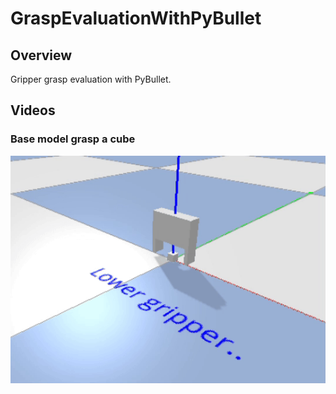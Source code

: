 # GraspEvaluationWithPyBullet

## Overview

Gripper grasp evaluation with PyBullet.

## Videos

### Base model grasp a cube

![Base model grasp a cube from the floor](GIFs/base_model_grasp_cube.gif)